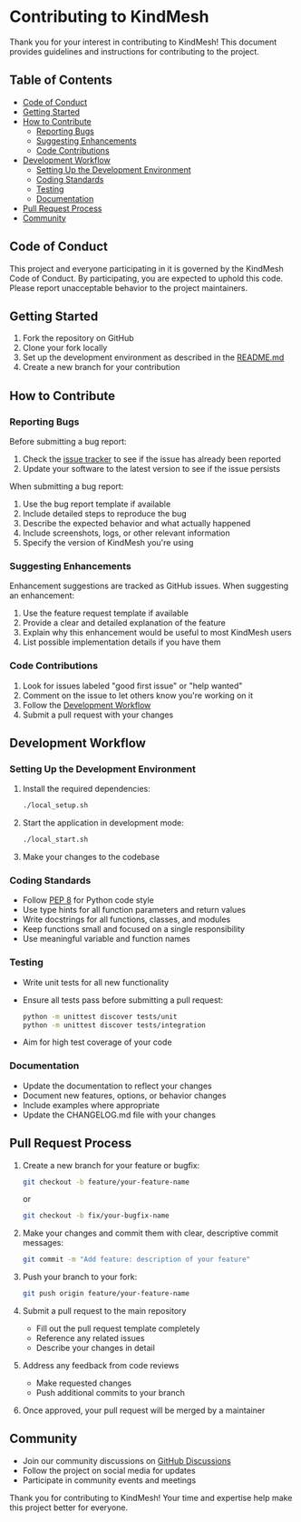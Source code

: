 # Contributing to KindMesh

Thank you for your interest in contributing to KindMesh! This document provides guidelines and instructions for contributing to the project.

## Table of Contents

- [Code of Conduct](#code-of-conduct)
- [Getting Started](#getting-started)
- [How to Contribute](#how-to-contribute)
  - [Reporting Bugs](#reporting-bugs)
  - [Suggesting Enhancements](#suggesting-enhancements)
  - [Code Contributions](#code-contributions)
- [Development Workflow](#development-workflow)
  - [Setting Up the Development Environment](#setting-up-the-development-environment)
  - [Coding Standards](#coding-standards)
  - [Testing](#testing)
  - [Documentation](#documentation)
- [Pull Request Process](#pull-request-process)
- [Community](#community)

## Code of Conduct

This project and everyone participating in it is governed by the KindMesh Code of Conduct. By participating, you are expected to uphold this code. Please report unacceptable behavior to the project maintainers.

## Getting Started

1. Fork the repository on GitHub
2. Clone your fork locally
3. Set up the development environment as described in the [README.md](README.md)
4. Create a new branch for your contribution

## How to Contribute

### Reporting Bugs

Before submitting a bug report:

1. Check the [issue tracker](https://github.com/your-organization/kindmesh/issues) to see if the issue has already been reported
2. Update your software to the latest version to see if the issue persists

When submitting a bug report:

1. Use the bug report template if available
2. Include detailed steps to reproduce the bug
3. Describe the expected behavior and what actually happened
4. Include screenshots, logs, or other relevant information
5. Specify the version of KindMesh you're using

### Suggesting Enhancements

Enhancement suggestions are tracked as GitHub issues. When suggesting an enhancement:

1. Use the feature request template if available
2. Provide a clear and detailed explanation of the feature
3. Explain why this enhancement would be useful to most KindMesh users
4. List possible implementation details if you have them

### Code Contributions

1. Look for issues labeled "good first issue" or "help wanted"
2. Comment on the issue to let others know you're working on it
3. Follow the [Development Workflow](#development-workflow)
4. Submit a pull request with your changes

## Development Workflow

### Setting Up the Development Environment

1. Install the required dependencies:
   ```bash
   ./local_setup.sh
   ```

2. Start the application in development mode:
   ```bash
   ./local_start.sh
   ```

3. Make your changes to the codebase

### Coding Standards

- Follow [PEP 8](https://www.python.org/dev/peps/pep-0008/) for Python code style
- Use type hints for all function parameters and return values
- Write docstrings for all functions, classes, and modules
- Keep functions small and focused on a single responsibility
- Use meaningful variable and function names

### Testing

- Write unit tests for all new functionality
- Ensure all tests pass before submitting a pull request:
  ```bash
  python -m unittest discover tests/unit
  python -m unittest discover tests/integration
  ```

- Aim for high test coverage of your code

### Documentation

- Update the documentation to reflect your changes
- Document new features, options, or behavior changes
- Include examples where appropriate
- Update the CHANGELOG.md file with your changes

## Pull Request Process

1. Create a new branch for your feature or bugfix:
   ```bash
   git checkout -b feature/your-feature-name
   ```
   or
   ```bash
   git checkout -b fix/your-bugfix-name
   ```

2. Make your changes and commit them with clear, descriptive commit messages:
   ```bash
   git commit -m "Add feature: description of your feature"
   ```

3. Push your branch to your fork:
   ```bash
   git push origin feature/your-feature-name
   ```

4. Submit a pull request to the main repository
   - Fill out the pull request template completely
   - Reference any related issues
   - Describe your changes in detail

5. Address any feedback from code reviews
   - Make requested changes
   - Push additional commits to your branch

6. Once approved, your pull request will be merged by a maintainer

## Community

- Join our community discussions on [GitHub Discussions](https://github.com/your-organization/kindmesh/discussions)
- Follow the project on social media for updates
- Participate in community events and meetings

Thank you for contributing to KindMesh! Your time and expertise help make this project better for everyone.